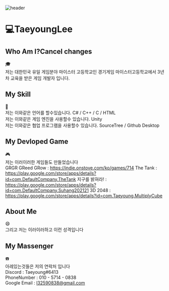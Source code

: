 ![header](https://capsule-render.vercel.app/api?type=slice&&color=FBF8BE&height=300&section=header&text=TaeyoungLee&fontSize=100&fontColor=234E70)
# :computer:TaeyoungLee
## Who Am I?Cancel changes
:mortar_board:<br>
저는 대한민국 유일 게임분야 마이스터 고등학교인 경기게임 마이스터고등학교에서 3년차 교육을 받은 게임 개발자 입니다.
## My Skill
:ledger:<br>
저는 이와같은 언어를 할수있습니다. C# / C++ / C / HTML<br>
저는 이와같은 게임 엔진을 사용할수 있습니다. Unity<br>
저는 이와같은 협업 프로그램을 사용할수 있습니다. SourceTree / Github Desktop
## My Devloped Game
:video_game:<br>
저는 이러이러한 게임들도 만들었습니다<br>
GRGR GReed GRow : https://indie.onstove.com/ko/games/714
The Tank : https://play.google.com/store/apps/details?id=com.DefaultCompany.TheTank
지구를 밝혀라! : https://play.google.com/store/apps/details?id=com.DefaultCompany.Suhang202121
3D 2048 : https://play.google.com/store/apps/details?id=com.Taeyoung.MultiplyCube
## About Me
:smile:<br>
그리고 저는 이러이러하고 이런 성격입니다
## My Massenger
:telephone:<br>
아레있는것들은 저의 연락처 입니다<br>
Discord : Taeyoung#6413<br>
PhoneNumber : 010 - 5714 - 0838<br>
Google Email : l32590838@gmail.com

